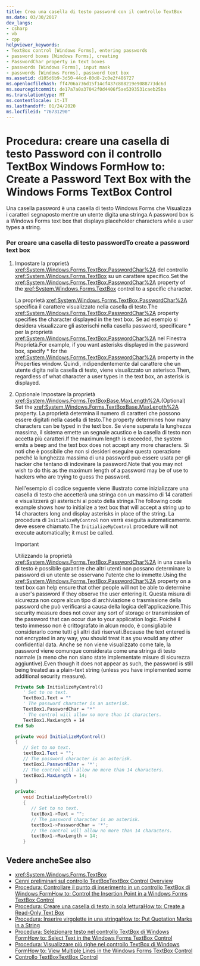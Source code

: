 ```yaml
---
title: Crea una casella di testo password con il controllo TextBox
ms.date: 03/30/2017
dev_langs:
- csharp
- vb
- cpp
helpviewer_keywords:
- TextBox control [Windows Forms], entering passwords
- password boxes [Windows Forms], creating
- PasswordChar property in text boxes
- passwords [Windows Forms], input mask
- passwords [Windows Forms], password text box
ms.assetid: d105d6b9-3d50-44cd-80d8-2c0e2f486727
ms.openlocfilehash: ff4706a736d15f14cf437c808219e9088773dc6d
ms.sourcegitcommit: de17a7a0a37042f0d4406f5ae5393531caeb25ba
ms.translationtype: MT
ms.contentlocale: it-IT
ms.lasthandoff: 01/24/2020
ms.locfileid: "76731290"
---
```

# <a name="how-to-create-a-password-text-box-with-the-windows-forms-textbox-control"></a><span data-ttu-id="67cdb-102">Procedura: creare una casella di testo Password con il controllo TextBox Windows Form</span><span class="sxs-lookup"><span data-stu-id="67cdb-102">How to: Create a Password Text Box with the Windows Forms TextBox Control</span></span>

<span data-ttu-id="67cdb-103">Una casella password è una casella di testo Windows Forms che Visualizza i caratteri segnaposto mentre un utente digita una stringa.</span><span class="sxs-lookup"><span data-stu-id="67cdb-103">A password box is a Windows Forms text box that displays placeholder characters while a user types a string.</span></span>

### <a name="to-create-a-password-text-box"></a><span data-ttu-id="67cdb-104">Per creare una casella di testo password</span><span class="sxs-lookup"><span data-stu-id="67cdb-104">To create a password text box</span></span>

1. <span data-ttu-id="67cdb-105">Impostare la proprietà <xref:System.Windows.Forms.TextBox.PasswordChar%2A> del controllo <xref:System.Windows.Forms.TextBox> su un carattere specifico.</span><span class="sxs-lookup"><span data-stu-id="67cdb-105">Set the <xref:System.Windows.Forms.TextBox.PasswordChar%2A> property of the <xref:System.Windows.Forms.TextBox> control to a specific character.</span></span>

    <span data-ttu-id="67cdb-106">La proprietà <xref:System.Windows.Forms.TextBox.PasswordChar%2A> specifica il carattere visualizzato nella casella di testo.</span><span class="sxs-lookup"><span data-stu-id="67cdb-106">The <xref:System.Windows.Forms.TextBox.PasswordChar%2A> property specifies the character displayed in the text box.</span></span> <span data-ttu-id="67cdb-107">Se ad esempio si desidera visualizzare gli asterischi nella casella password, specificare \* per la proprietà <xref:System.Windows.Forms.TextBox.PasswordChar%2A> nel Finestra Proprietà.</span><span class="sxs-lookup"><span data-stu-id="67cdb-107">For example, if you want asterisks displayed in the password box, specify \* for the <xref:System.Windows.Forms.TextBox.PasswordChar%2A> property in the Properties window.</span></span> <span data-ttu-id="67cdb-108">Quindi, indipendentemente dal carattere che un utente digita nella casella di testo, viene visualizzato un asterisco.</span><span class="sxs-lookup"><span data-stu-id="67cdb-108">Then, regardless of what character a user types in the text box, an asterisk is displayed.</span></span>

2. <span data-ttu-id="67cdb-109">Opzionale Impostare la proprietà <xref:System.Windows.Forms.TextBoxBase.MaxLength%2A>.</span><span class="sxs-lookup"><span data-stu-id="67cdb-109">(Optional) Set the <xref:System.Windows.Forms.TextBoxBase.MaxLength%2A> property.</span></span> <span data-ttu-id="67cdb-110">La proprietà determina il numero di caratteri che possono essere digitati nella casella di testo.</span><span class="sxs-lookup"><span data-stu-id="67cdb-110">The property determines how many characters can be typed in the text box.</span></span> <span data-ttu-id="67cdb-111">Se viene superata la lunghezza massima, il sistema emette un segnale acustico e la casella di testo non accetta più caratteri.</span><span class="sxs-lookup"><span data-stu-id="67cdb-111">If the maximum length is exceeded, the system emits a beep and the text box does not accept any more characters.</span></span> <span data-ttu-id="67cdb-112">Si noti che è possibile che non si desideri eseguire questa operazione perché la lunghezza massima di una password può essere usata per gli hacker che tentano di indovinare la password.</span><span class="sxs-lookup"><span data-stu-id="67cdb-112">Note that you may not wish to do this as the maximum length of a password may be of use to hackers who are trying to guess the password.</span></span>

    <span data-ttu-id="67cdb-113">Nell'esempio di codice seguente viene illustrato come inizializzare una casella di testo che accetterà una stringa con un massimo di 14 caratteri e visualizzerà gli asterischi al posto della stringa.</span><span class="sxs-lookup"><span data-stu-id="67cdb-113">The following code example shows how to initialize a text box that will accept a string up to 14 characters long and display asterisks in place of the string.</span></span> <span data-ttu-id="67cdb-114">La procedura di `InitializeMyControl` non verrà eseguita automaticamente. deve essere chiamato.</span><span class="sxs-lookup"><span data-stu-id="67cdb-114">The `InitializeMyControl` procedure will not execute automatically; it must be called.</span></span>

    > [!IMPORTANT]
    > <span data-ttu-id="67cdb-115">Utilizzando la proprietà <xref:System.Windows.Forms.TextBox.PasswordChar%2A> in una casella di testo è possibile garantire che altri utenti non possano determinare la password di un utente se osservano l'utente che lo immette.</span><span class="sxs-lookup"><span data-stu-id="67cdb-115">Using the <xref:System.Windows.Forms.TextBox.PasswordChar%2A> property on a text box can help ensure that other people will not be able to determine a user's password if they observe the user entering it.</span></span> <span data-ttu-id="67cdb-116">Questa misura di sicurezza non copre alcun tipo di archiviazione o trasmissione della password che può verificarsi a causa della logica dell'applicazione.</span><span class="sxs-lookup"><span data-stu-id="67cdb-116">This security measure does not cover any sort of storage or transmission of the password that can occur due to your application logic.</span></span> <span data-ttu-id="67cdb-117">Poiché il testo immesso non è crittografato in alcun modo, è consigliabile considerarlo come tutti gli altri dati riservati.</span><span class="sxs-lookup"><span data-stu-id="67cdb-117">Because the text entered is not encrypted in any way, you should treat it as you would any other confidential data.</span></span> <span data-ttu-id="67cdb-118">Anche se non viene visualizzato come tale, la password viene comunque considerata come una stringa di testo normale (a meno che non siano state implementate misure di sicurezza aggiuntive).</span><span class="sxs-lookup"><span data-stu-id="67cdb-118">Even though it does not appear as such, the password is still being treated as a plain-text string (unless you have implemented some additional security measure).</span></span>

    ```vb
    Private Sub InitializeMyControl()
       ' Set to no text.
       TextBox1.Text = ""
       ' The password character is an asterisk.
       TextBox1.PasswordChar = "*"
       ' The control will allow no more than 14 characters.
       TextBox1.MaxLength = 14
    End Sub
    ```

    ```csharp
    private void InitializeMyControl()
    {
       // Set to no text.
       textBox1.Text = "";
       // The password character is an asterisk.
       textBox1.PasswordChar = '*';
       // The control will allow no more than 14 characters.
       textBox1.MaxLength = 14;
    }
    ```

    ```cpp
    private:
       void InitializeMyControl()
       {
          // Set to no text.
          textBox1->Text = "";
          // The password character is an asterisk.
          textBox1->PasswordChar = '*';
          // The control will allow no more than 14 characters.
          textBox1->MaxLength = 14;
       }
    ```

## <a name="see-also"></a><span data-ttu-id="67cdb-119">Vedere anche</span><span class="sxs-lookup"><span data-stu-id="67cdb-119">See also</span></span>

- <xref:System.Windows.Forms.TextBox>
- [<span data-ttu-id="67cdb-120">Cenni preliminari sul controllo TextBox</span><span class="sxs-lookup"><span data-stu-id="67cdb-120">TextBox Control Overview</span></span>](textbox-control-overview-windows-forms.md)
- [<span data-ttu-id="67cdb-121">Procedura: Controllare il punto di inserimento in un controllo TextBox di Windows Form</span><span class="sxs-lookup"><span data-stu-id="67cdb-121">How to: Control the Insertion Point in a Windows Forms TextBox Control</span></span>](how-to-control-the-insertion-point-in-a-windows-forms-textbox-control.md)
- [<span data-ttu-id="67cdb-122">Procedura: Creare una casella di testo in sola lettura</span><span class="sxs-lookup"><span data-stu-id="67cdb-122">How to: Create a Read-Only Text Box</span></span>](how-to-create-a-read-only-text-box-windows-forms.md)
- [<span data-ttu-id="67cdb-123">Procedura: Inserire virgolette in una stringa</span><span class="sxs-lookup"><span data-stu-id="67cdb-123">How to: Put Quotation Marks in a String</span></span>](how-to-put-quotation-marks-in-a-string-windows-forms.md)
- [<span data-ttu-id="67cdb-124">Procedura: Selezionare testo nel controllo TextBox di Windows Form</span><span class="sxs-lookup"><span data-stu-id="67cdb-124">How to: Select Text in the Windows Forms TextBox Control</span></span>](how-to-select-text-in-the-windows-forms-textbox-control.md)
- [<span data-ttu-id="67cdb-125">Procedura: Visualizzare più righe nel controllo TextBox di Windows Form</span><span class="sxs-lookup"><span data-stu-id="67cdb-125">How to: View Multiple Lines in the Windows Forms TextBox Control</span></span>](how-to-view-multiple-lines-in-the-windows-forms-textbox-control.md)
- [<span data-ttu-id="67cdb-126">Controllo TextBox</span><span class="sxs-lookup"><span data-stu-id="67cdb-126">TextBox Control</span></span>](textbox-control-windows-forms.md)
